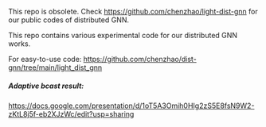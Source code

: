 This repo is obsolete. Check https://github.com/chenzhao/light-dist-gnn for our public codes of distributed GNN.




This repo contains various experimental code for our distributed GNN works.

For easy-to-use code: https://github.com/chenzhao/dist-gnn/tree/main/light_dist_gnn




##### Adaptive bcast result:

https://docs.google.com/presentation/d/1oT5A3Omih0HIg2zS5E8fsN9W2-zKtL8j5f-eb2XJzWc/edit?usp=sharing
